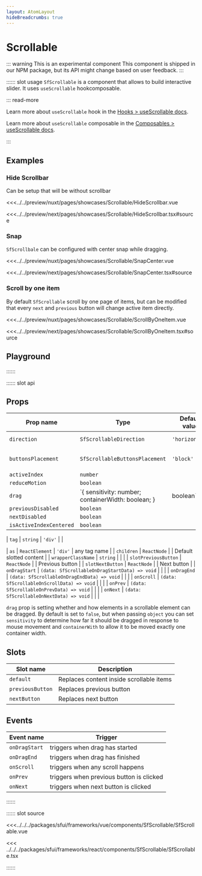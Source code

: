 ```yaml
---
layout: AtomLayout
hideBreadcrumbs: true
---
```

# Scrollable

::: warning This is an experimental component
This component is shipped in our NPM package, but its API might change based on user feedback.
:::

:::::: slot usage
`SfScrollable` is a component that allows to build interactive slider. It uses `useScrollable` <!-- react -->hook<!-- end react --><!-- vue -->composable<!-- end vue -->.

::: read-more
<!-- react -->
Learn more about `useScrollable` hook in the [Hooks > useScrollable docs](/react/hooks/useScrollable.html).
<!-- end react -->
<!-- vue -->
Learn more about `useScrollable` composable in the [Composables > useScrollable docs](/vue/hooks/useScrollable.html).
<!-- end vue -->
:::

## Examples

### Hide Scrollbar

Can be setup that will be without scrollbar

<Showcase showcase-name="Scrollable/HideScrollbar" style="min-height:240px">

<!-- vue -->
<<<../../preview/nuxt/pages/showcases/Scrollable/HideScrollbar.vue
<!-- end vue -->
<!-- react -->
<<<../../preview/next/pages/showcases/Scrollable/HideScrollbar.tsx#source
<!-- end react -->

</Showcase>

### Snap

`SfScrollbale` can be configured with center snap while dragging.

<Showcase showcase-name="Scrollable/SnapCenter" style="min-height:260px">

<!-- vue -->
<<<../../preview/nuxt/pages/showcases/Scrollable/SnapCenter.vue
<!-- end vue -->
<!-- react -->
<<<../../preview/next/pages/showcases/Scrollable/SnapCenter.tsx#source
<!-- end react -->

</Showcase>

### Scroll by one item

By default `SfScrollable` scroll by one page of items, but can be modified that every `next` and `previous` button will change active item directly.

<Showcase showcase-name="Scrollable/ScrollByOneItem" style="min-height:260px">

<!-- vue -->
<<<../../preview/nuxt/pages/showcases/Scrollable/ScrollByOneItem.vue
<!-- end vue -->
<!-- react -->
<<<../../preview/next/pages/showcases/Scrollable/ScrollByOneItem.tsx#source
<!-- end react -->

</Showcase>

## Playground

<Generate style="height: 500px" />
::::::

:::::: slot api

## Props

| Prop name | Type      | Default value | Possible values   |
|-----------|-----------|---------------|-------------------|
| `direction` | `SfScrollableDirection`  | `'horizontal'`        | `'horizontal'`, `'vertical'`      |
| `buttonsPlacement` | `SfScrollableButtonsPlacement`  | `'block'` | `'block'`, `'floating'`, `'none'`      |
| `activeIndex` | `number`  |  |       |
| `reduceMotion` | `boolean`  |  |       |
| `drag` | `{ sensitivity: number; containerWidth: boolean; } | boolean`  |  |       |
| `previousDisabled` | `boolean`  |  |       |
| `nextDisabled` | `boolean`  |  |       |
| `isActiveIndexCentered` | `boolean`  |  |       |
<!-- vue -->
| `tag`       | `string`              | `'div'`        |                                    |
<!-- end vue -->
<!-- react -->
| `as`         | `ReactElement`       | `'div'`        | any tag name                       |
| `children`   | `ReactNode`          |               | Default slotted content            |
| `wrapperClassName`   | `string`      |               |    |
| `slotPreviousButton` | `ReactNode`          |               | Previous button         |
| `slotNextButton` | `ReactNode`          |               | Next button         |
| `onDragStart`           | `(data: SfScrollableOnDragStartData) => void` |    |  |
| `onDragEnd`           | `(data: SfScrollableOnDragEndData) => void` |    |  |
| `onScroll`           | `(data: SfScrollableOnScrollData) => void` |   |  |
| `onPrev`           | `(data: SfScrollableOnPrevData) => void` |    |  |
| `onNext`           | `(data: SfScrollableOnNextData) => void` |    |  |
<!-- end react -->
`drag` prop is setting whether and how elements in a scrollable element can be dragged. By default is set to `false`, but when passing `object` you can set `sensitivity`  to determine how far it should be dragged in response to mouse movement and `containerWith` to allow it to be moved exactly one container width.

<!-- vue -->
## Slots

| Slot name | Description                  |
| --------- | ---------------------------- |
| `default`   | Replaces content inside scrollable items |
| `previousButton`   | Replaces previous button |
| `nextButton`   | Replaces next button |

## Events

| Event name        | Trigger                       |
| ----------------- | ----------------------------- |
| `onDragStart` | triggers when drag has started |
| `onDragEnd` | triggers when drag has finished |
| `onScroll` | triggers when any scroll happens |
| `onPrev` | triggers when previous button is clicked |
| `onNext` | triggers when next button is clicked |
<!-- end vue -->

::::::

:::::: slot source
<SourceCode>
<!-- vue -->
<<<../../../packages/sfui/frameworks/vue/components/SfScrollable/SfScrollable.vue
<!-- end vue -->
<!-- react -->
<<< ../../../packages/sfui/frameworks/react/components/SfScrollable/SfScrollable.tsx
<!-- end react -->
</SourceCode>
::::::
